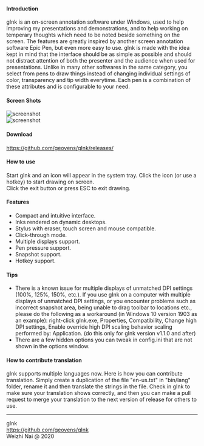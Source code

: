 
#### Introduction

gInk is an on-screen annotation software under Windows, used to help improving my presentations and demonstrations, and to help working on temperary thoughts which need to be noted beside something on the screen. The features are greatly inspired by another screen annotation software Epic Pen, but even more easy to use. gInk is made with the idea kept in mind that the interface should be as simple as possible and should not distract attention of both the presenter and the audience when used for presentations. Unlike in many other softwares in the same category, you select from pens to draw things instead of changing individual settings of color, transparency and tip width everytime. Each pen is a combination of these attributes and is configurable to your need.

#### Screen Shots

![screenshot](https://raw.githubusercontent.com/geovens/gInk/master/screenshot1.jpg)  
![screenshot](https://raw.githubusercontent.com/geovens/gInk/master/screenshot2.jpg)  

#### Download

https://github.com/geovens/gInk/releases/

#### How to use

Start gInk and an icon will appear in the system tray. Click the icon (or use a hotkey) to start drawing on screen.  
Click the exit button or press ESC to exit drawing.  

#### Features

- Compact and intuitive interface.  
- Inks rendered on dynamic desktops.  
- Stylus with eraser, touch screen and mouse compatible.  
- Click-through mode.  
- Multiple displays support.  
- Pen pressure support.  
- Snapshot support.  
- Hotkey support.    

#### Tips

- There is a known issue for multiple displays of unmatched DPI settings (100%, 125%, 150%, etc.). If you use gInk on a computer with multiple displays of unmatched DPI settings, or you encounter problems such as incorrect snapshot area, being unable to drag toolbar to locations etc., please do the following as a workaround (in Windows 10 version 1903 as an example): right-click gInk.exe, Properties, Compatibility, Change high DPI settings, Enable override high DPI scaling behavior scaling performed by: Application. (do this only for gInk version v1.1.0 and after)
- There are a few hidden options you can tweak in config.ini that are not shown in the options window.

#### How to contribute translation

gInk supports multiple languages now. Here is how you can contribute translation. Simply create a duplication of the file "en-us.txt" in "bin/lang" folder, rename it and then translate the strings in the file. Check in gInk to make sure your translation shows correctly, and then you can make a pull request to merge your translation to the next version of release for others to use.  


----
gInk  
https://github.com/geovens/gInk  
Weizhi Nai @ 2020  
